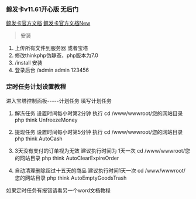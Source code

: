 ### 鲸发卡v11.61开心版 无后门

[鲸发卡官方文档](https://itlanjing.feishu.cn/docs/doccnWnkDiCaf5Hz9BLP092Dnzd)
[鲸发卡官方文档New](https://itlanjing.feishu.cn/docs/doccnz1GgIk19o8d1F5ylG6cs9b#Yks5Dl)

> 安装
1. 上传所有文件到服务器 或者宝塔
2. 修改thinkphp伪静态，php版本为7.0
3. /install 安装
4. 登录后台 /admin  admin 123456

### 定时任务计划设置教程
进入宝塔控制面板-----计划任务  填写计划任务

1. 解冻任务 设置时间每小时第2分钟 执行
cd /www/wwwroot/您的网站目录
php think UnfreezeMoney

2. 提现任务 设置时间每小时第5分钟 执行
cd /www/wwwroot/您的网站目录
php think AutoCash

3. 3天没有支付的订单视为无效 建议执行时间为 1天一次
cd /www/wwwroot/您的网站目录
php think AutoClearExpireOrder

4. 自动清理删除超过十五天的商品 建议执行时间1天一次
cd /www/wwwroot/您的网站目录
php think AutoEmptyGoodsTrash

如果定时任务有报错请看另一个word文档教程
